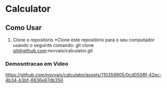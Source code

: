 # Calculator

## Como Usar 
1. Clone o repositorio
   *Clone este repositório para o seu computador usando o seguinte comando:
   git clone git@github.com:novvais/calculator.git

### Demosntracao em Video

https://github.com/novvais/calculator/assets/110359905/0cd0508f-42ec-4b34-b3bf-8836e87db350
